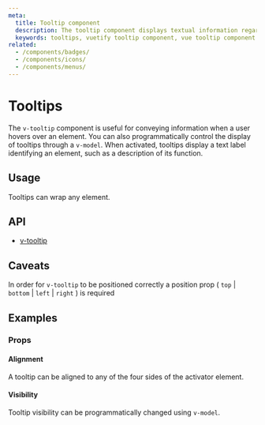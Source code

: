 ```yaml
---
meta:
  title: Tooltip component
  description: The tooltip component displays textual information regarding the element it is attached to.
  keywords: tooltips, vuetify tooltip component, vue tooltip component
related:
  - /components/badges/
  - /components/icons/
  - /components/menus/
---
```


# Tooltips

The `v-tooltip` component is useful for conveying information when a user hovers over an element. You can also programmatically control the display of tooltips through a `v-model`. When activated, tooltips display a text label identifying an element, such as a description of its function.

<entry-ad />

## Usage

Tooltips can wrap any element.

<example file="v-tooltip/usage" />

## API

- [v-tooltip](../../api/v-tooltip)

## Caveats

<alert type="info">In order for `v-tooltip` to be positioned correctly a position prop ( `top` | `bottom` | `left` | `right` ) is required</alert>

## Examples

### Props

#### Alignment

A tooltip can be aligned to any of the four sides of the activator element.

<example file="v-tooltip/prop-alignment" />

#### Visibility

Tooltip visibility can be programmatically changed using `v-model`.

<example file="v-tooltip/prop-visibility" />

<backmatter />
